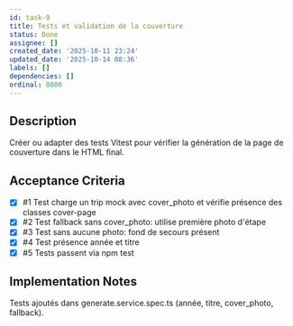 ```yaml
---
id: task-9
title: Tests et validation de la couverture
status: Done
assignee: []
created_date: '2025-10-11 23:24'
updated_date: '2025-10-14 08:36'
labels: []
dependencies: []
ordinal: 8000
---
```


## Description

<!-- SECTION:DESCRIPTION:BEGIN -->
Créer ou adapter des tests Vitest pour vérifier la génération de la page de couverture dans le HTML final.
<!-- SECTION:DESCRIPTION:END -->

## Acceptance Criteria
<!-- AC:BEGIN -->
- [x] #1 Test charge un trip mock avec cover_photo et vérifie présence des classes cover-page
- [x] #2 Test fallback sans cover_photo: utilise première photo d'étape
- [x] #3 Test sans aucune photo: fond de secours présent
- [x] #4 Test présence année et titre
- [x] #5 Tests passent via npm test
<!-- AC:END -->

## Implementation Notes

<!-- SECTION:NOTES:BEGIN -->
Tests ajoutés dans generate.service.spec.ts (année, titre, cover_photo, fallback).
<!-- SECTION:NOTES:END -->
